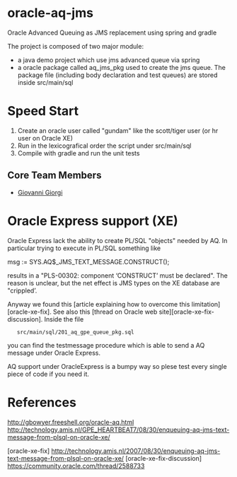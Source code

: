 oracle-aq-jms
=============

Oracle Advanced Queuing as JMS replacement using spring and gradle

The project is composed of two major module:

+ a java demo project which use jms advanced queue via spring
+ a oracle package called aq_jms_pkg used to create the jms queue.
  The package file (including body declaration and test queues) are stored inside
  src/main/sql


Speed Start
===============

1. Create an oracle  user called "gundam" like the scott/tiger user (or hr user on Oracle XE)
2. Run in the lexicografical order the script under src/main/sql
3. Compile with gradle and run the unit tests

## Core Team Members

* [Giovanni Giorgi](https://github/daitangio)




Oracle Express support (XE)
============================
Oracle Express lack the ability to create PL/SQL "objects" needed by AQ.
In particular trying to execute in PL/SQL something like

  msg := SYS.AQ$_JMS_TEXT_MESSAGE.CONSTRUCT();

results in a "PLS-00302: component ‘CONSTRUCT’ must be declared".
The reason is unclear, but the net effect is JMS types on the XE database are "crippled’.

Anyway we found this [article explaining how to overcome this limitation][oracle-xe-fix].
See also this [thread on Oracle web site][oracle-xe-fix-discussion].
Inside the file 

       src/main/sql/201_aq_gpe_queue_pkg.sql

you can find the testmessage procedure which is able to send a AQ message under Oracle Express.

AQ support under OracleExpress is a bumpy way so plese test every single piece of code if you need it.



References
==============
http://gbowyer.freeshell.org/oracle-aq.html
http://technology.amis.nl/GPE_HEARTBEAT7/08/30/enqueuing-aq-jms-text-message-from-plsql-on-oracle-xe/


[oracle-xe-fix] http://technology.amis.nl/2007/08/30/enqueuing-aq-jms-text-message-from-plsql-on-oracle-xe/
[oracle-xe-fix-discussion] https://community.oracle.com/thread/2588733
